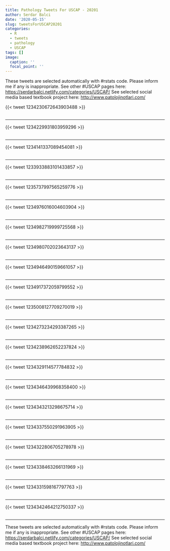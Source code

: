 ```yaml
---
title: Pathology Tweets For USCAP - 20201
author: Serdar Balci
date: '2020-05-15'
slug: tweetsForUSCAP20201
categories:
  - R
  - tweets
  - pathology
  - USCAP
tags: []
image:
  caption: ''
  focal_point: ''
---
```



These tweets are selected automatically with #rstats code. Please inform me if any is inappropriate.
See other #USCAP pages here: https://serdarbalci.netlify.com/categories/USCAP/ 
See selected social media based textbook project here: http://www.patolojinotlari.com/

{{< tweet 1234230672643903488 >}}
<br>
<br>
<hr>
{{< tweet 1234229931803959296 >}}
<br>
<br>
<hr>
{{< tweet 1234141337089454081 >}}
<br>
<br>
<hr>
{{< tweet 1233933883101433857 >}}
<br>
<br>
<hr>
{{< tweet 1235737997565259776 >}}
<br>
<br>
<hr>
{{< tweet 1234976016004603904 >}}
<br>
<br>
<hr>
{{< tweet 1234982719999725568 >}}
<br>
<br>
<hr>
{{< tweet 1234980702023643137 >}}
<br>
<br>
<hr>
{{< tweet 1234946490159661057 >}}
<br>
<br>
<hr>
{{< tweet 1234917372059799552 >}}
<br>
<br>
<hr>
{{< tweet 1235008127709270019 >}}
<br>
<br>
<hr>
{{< tweet 1234273234293387265 >}}
<br>
<br>
<hr>
{{< tweet 1234238962652237824 >}}
<br>
<br>
<hr>
{{< tweet 1234329114577784832 >}}
<br>
<br>
<hr>
{{< tweet 1234346439968358400 >}}
<br>
<br>
<hr>
{{< tweet 1234343213298675714 >}}
<br>
<br>
<hr>
{{< tweet 1234337550291963905 >}}
<br>
<br>
<hr>
{{< tweet 1234322806705278978 >}}
<br>
<br>
<hr>
{{< tweet 1234338463266131969 >}}
<br>
<br>
<hr>
{{< tweet 1234331598167797763 >}}
<br>
<br>
<hr>
{{< tweet 1234342464212750337 >}}
<br>
<br>
<hr>


These tweets are selected automatically with #rstats code. Please inform me if any is inappropriate.
See other #USCAP pages here: https://serdarbalci.netlify.com/categories/USCAP/ 
See selected social media based textbook project here: http://www.patolojinotlari.com/
